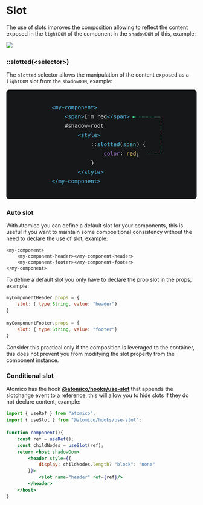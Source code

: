 # Slot

The use of slots improves the composition allowing to reflect the content exposed in the `lightDOM` of the component in the `shadowDOM` of this, example:

![](../../.gitbook/assets/web\_1366\_7.png)

### ::slotted(\<selector>)

The `slotted` selector allows the manipulation of the content exposed as a `lightDOM` slot from the `shadowDOM`, example:

![](../../.gitbook/assets/slotted.png)

### Auto slot

With Atomico you can define a default slot for your components, this is useful if you want to maintain some compositional consistency without the need to declare the use of slot, example:

```markup
<my-component>
    <my-component-header></my-component-header>
    <my-component-footer></my-component-footer>
</my-component>
```

To define a default slot you only have to declare the prop slot in the props, example:

```javascript
myComponentHeader.props = {
    slot: { type:String, value: "header"}
}

myComponentFooter.props = {
    slot: { type:String, value: "footer"}
}
```

Consider this practical only if the composition is leveraged to the container, this does not prevent you from modifying the slot property from the component instance.

### Conditional slot

Atomico has the hook [**@atomico/hooks/use-slot**](../../atomico/atomico-hooks/use-slot.md) that appends the slotchange event to a reference, this will allow you to hide slots if they do not declare content, example:

```jsx
import { useRef } from "atomico";
import { useSlot } from "@atomico/hooks/use-slot";

function component(){
    const ref = useRef();
    const childNodes = useSlot(ref);
    return <host shadowDom>
        <header style={{
            display: childNodes.length? "block": "none"
        }}>
            <slot name="header" ref={ref}/>
        </header>
    </host>
}
```


